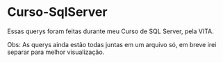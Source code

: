 # Curso-SqlServer

Essas querys foram feitas durante meu Curso de SQL Server, pela VITA.

Obs: As querys ainda estão todas juntas em um arquivo só, em breve irei separar para melhor visualização.

